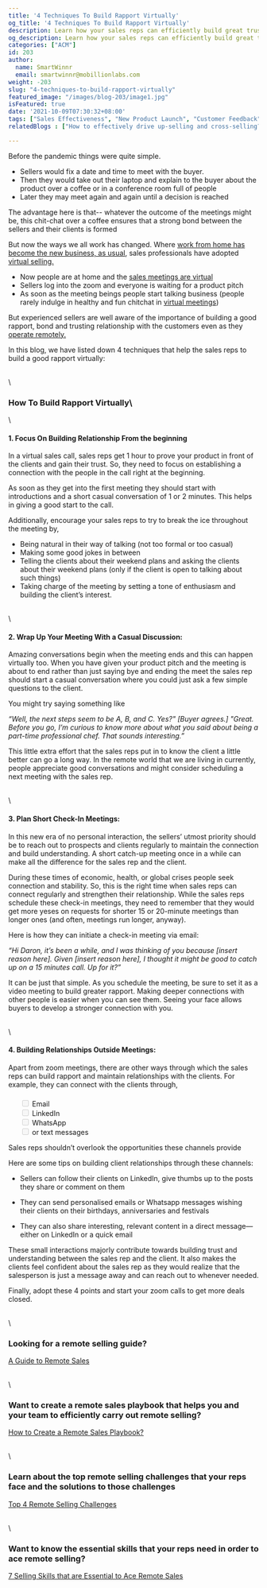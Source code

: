 ```yaml
---
title: '4 Techniques To Build Rapport Virtually'
og_title: '4 Techniques To Build Rapport Virtually'
description: Learn how your sales reps can efficiently build great trust and rapport with their clients in this virtual environment 
og_description: Learn how your sales reps can efficiently build great trust and rapport with their clients in this virtual environment
categories: ["ACM"]
id: 203
author:
  name: SmartWinnr
  email: smartwinnr@mobillionlabs.com
weight: -203
slug: "4-techniques-to-build-rapport-virtually"
featured_image: "/images/blog-203/image1.jpg"
isFeatured: true
date: '2021-10-09T07:30:32+08:00'
tags: ["Sales Effectiveness", "New Product Launch", "Customer Feedback", "Survey", "Sales"] 
relatedBlogs : ["How to effectively drive up-selling and cross-selling?", "Client Kickoff Meeting Part-1: How to Plan and Execute a perfect Client Kickoff Meeting?", "Client Kickoff Meeting Part-2: 4 Key Areas to Cover in a Client Kickoff Meeting", "How to overcome Prospects’ Resistance?", "The Puppy Dog Close Technique: Let your customers experience your brand personally", "Top 6 Sales Methodologies for Closing Complex Deals", "10 Effective Techniques to overcome Sales Objections", "Top 4 Remote Selling Challenges", "7 Selling Skills that are Essential to Ace Remote Sales", "‘Work from Home Warriors’: Sales Training Game for Remote Sales Teams"]

---
```


Before the pandemic things were quite simple.

* Sellers would fix a date and time to meet with the buyer. 
* Then they would take out their laptop and explain to the buyer about the product over a coffee or in a conference room full of people
* Later they may meet again and again until a decision is reached

The advantage here is that-- whatever the outcome of the meetings might be, this chit-chat over a coffee ensures that a strong bond between the sellers and their clients is formed

But now the ways we all work has changed. Where [work from home has become the new business, as usual](https://www.smartwinnr.com/post/work-from-home-warriors-sales-training-game-for-remote-sales-teams/), sales professionals have adopted [virtual selling.](https://www.smartwinnr.com/post/top-4-remote-selling-challenges/) 

* Now people are at home and the [sales meetings are virtual](https://www.smartwinnr.com/post/a-guide-to-remote-sales/)
* Sellers log into the zoom and everyone is waiting for a product pitch
* As soon as the meeting beings people start talking business (people rarely indulge in healthy and fun chitchat in [virtual meetings](https://www.smartwinnr.com/post/how-to-create-a-remote-sales-playbook/))

But experienced sellers are well aware of the importance of building a good rapport, bond and trusting relationship with the customers even as they [operate remotely.](https://www.smartwinnr.com/post/7-selling-skills-that-are-essential-to-ace-remote-sales/)

In this blog, we have listed down 4 techniques that help the sales reps to build a good rapport virtually:

\
\

### **How To Build Rapport Virtually**\
\

#### **1. Focus On Building Relationship From the beginning**

In a virtual sales call, sales reps get 1 hour to prove your product in front of the clients and gain their trust. So, they need to focus on establishing a connection with the people in the call right at the beginning. 

As soon as they get into the first meeting they should start with introductions and a short casual conversation of 1 or 2 minutes. This helps in giving a good start to the call.

Additionally, encourage your sales reps to try to break the ice throughout the meeting by,

* Being natural in their way of talking (not too formal or too casual)
* Making some good jokes in between
* Telling the clients about their weekend plans and asking the clients about their weekend plans (only if the client is open to talking about such things)
* Taking charge of the meeting by setting a tone of enthusiasm and building the client’s interest. 

\
\

#### **2. Wrap Up Your Meeting With a Casual Discussion:**

Amazing conversations begin when the meeting ends and this can happen virtually too. When you have given your product pitch and the meeting is about to end rather than just saying bye and ending the meet the sales rep should start a casual conversation where you could just ask a few simple questions to the client.


<div class="ml-margin-bottom10">
  <p class="ml-margin-bottom20">You might try saying something like</p>
  <div class="ml-margin-bottom20">
    <p class="text-muted"><em>“Well, the next steps seem to be A, B, and C. Yes?" [Buyer agrees.] "Great. Before you go, I’m curious to know more about what you said about being a part-time professional chef. That sounds interesting.”</em></P>
  </div>
</div>

This little extra effort that the sales reps put in to know the client a little better can go a long way. In the remote world that we are living in currently, people appreciate good conversations and might consider scheduling a next meeting with the sales rep.

\
\
#### **3. Plan Short Check-In Meetings:**

In this new era of no personal interaction, the sellers’ utmost priority should be to reach out to prospects and clients regularly to maintain the connection and build understanding. A short catch-up meeting once in a while can make all the difference for the sales rep and the client. 

During these times of economic, health, or global crises people seek connection and stability. So, this is the right time when sales reps can connect regularly and strengthen their relationship. While the sales reps schedule these check-in meetings, they need to remember that they would get more yeses on requests for shorter 15 or 20-minute meetings than longer ones (and often, meetings run longer, anyway).

<div class="ml-margin-bottom10">
  <p class="ml-margin-bottom20">Here is how they can initiate a check-in meeting via email:</p>
  <div class="ml-margin-bottom20">
    <p class="text-muted"><em>“Hi Daron, it’s been a while, and I was thinking of you because [insert reason here]. Given [insert reason here], I thought it might be good to catch up on a 15 minutes call. Up for it?”</em></P>
  </div>
</div>

It can be just that simple. As you schedule the meeting, be sure to set it as a video meeting to build greater rapport. Making deeper connections with other people is easier when you can see them. Seeing your face allows buyers to develop a stronger connection with you.

\
\

#### **4. Building Relationships Outside Meetings:**
 
Apart from zoom meetings, there are other ways through which the sales reps can build rapport and maintain relationships with the clients. For example, they can connect with the clients through,

<div class="ml-margin-bottom20 ml-margin-top10">
  <ul style="list-style: none;margin-top:20px;">
    <li style="margin-top:0;">
      <input type="checkbox" id="social" name="social" value="email" style="cursor: default;" disabled>
      <label for="social" class="ml-margin-left10" style="font-weight:400;"> Email</label>
    </li>
    <li style="margin-top:0;">
      <input type="checkbox" id="social" name="social" value="linkedin" style="cursor: default;" disabled>
      <label for="social" class="ml-margin-left10" style="font-weight:400;"> LinkedIn</label>
    </li>
    <li style="margin-top:0;">
      <input type="checkbox" id="social" name="social" value="whatsApp" style="cursor: default;" disabled>
      <label for="social" class="ml-margin-left10" style="font-weight:400;"> WhatsApp</label>
    </li>
    <li style="margin-top:0;">
      <input type="checkbox" id="social" name="social" value="ortextmessages" style="cursor: default;" disabled>
      <label for="social" class="ml-margin-left10" style="font-weight:400;"> or text messages</label>
    </li>
  </ul>
</div>

Sales reps shouldn’t overlook the opportunities these channels provide

<p class="ml-margin-bottom20">

Here are some tips on building client relationships through these channels:

* Sellers can follow their clients on LinkedIn, give thumbs up to the posts they share or comment on them 

* They can send personalised emails or Whatsapp messages wishing their clients on their birthdays, anniversaries and festivals

* They can also share interesting, relevant content in a direct message—either on LinkedIn or a quick email

These small interactions majorly contribute towards building trust and understanding between the sales rep and the client. It also makes the clients feel confident about the sales rep as they would realize that the salesperson is just a message away and can reach out to whenever needed. 

Finally, adopt these 4 points and start your zoom calls to get more deals closed.

\
\

### Looking for a remote selling guide? 

[A Guide to Remote Sales](https://smartwinnr.com/post/a-guide-to-remote-sales/)

\
\

### Want to create a remote sales playbook that helps you and your team to efficiently carry out remote selling?

[How to Create a Remote Sales Playbook?](https://smartwinnr.com/post/how-to-create-a-remote-sales-playbook/)

\
\

### Learn about the top remote selling challenges that your reps face and the solutions to those challenges

[Top 4 Remote Selling Challenges](https://smartwinnr.com/post/top-4-remote-selling-challenges/) 

\
\

### Want to know the essential skills that your reps need in order to ace remote selling?

[7 Selling Skills that are Essential to Ace Remote Sales](https://smartwinnr.com/post/7-selling-skills-that-are-essential-to-ace-remote-sales/)